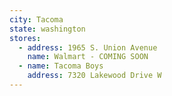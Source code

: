 ```yaml
---
city: Tacoma
state: washington
stores:
  - address: 1965 S. Union Avenue
    name: Walmart - COMING SOON
  - name: Tacoma Boys
    address: 7320 Lakewood Drive W
---
```

